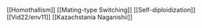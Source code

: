 [[Homothallism]]
[[Mating-type Switching]]
[[Self-diploidization]]
[[Vid22/env11]]
[[Kazachstania Naganishii]]
